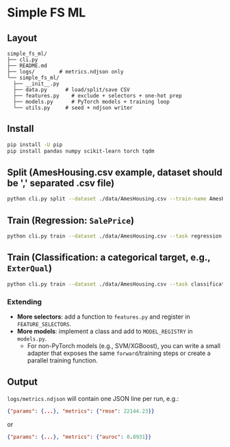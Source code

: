 
# Simple FS ML

## Layout

```
simple_fs_ml/
├── cli.py
├── README.md
├── logs/        # metrics.ndjson only
└── simple_fs_ml/
  ├── __init__.py
  ├── data.py      # load/split/save CSV
  ├── features.py    # exclude + selectors + one-hot prep
  ├── models.py      # PyTorch models + training loop
  └── utils.py     # seed + ndjson writer
```

## Install

```bash
pip install -U pip
pip install pandas numpy scikit-learn torch tqdm
```

## Split (AmesHousing.csv example, dataset should be ',' separated .csv file)

```bash
python cli.py split --dataset ./data/AmesHousing.csv --train-name AmesHousing_train.csv --valid-name AmesHousing_valid.csv
```

## Train (Regression: `SalePrice`)

```bash
python cli.py train --dataset ./data/AmesHousing.csv --task regression --target SalePrice --exclude Order PID --method corr --ratio 0.3 --model mlp --log-dir logs
```

## Train (Classification: a categorical target, e.g., `ExterQual`)

```bash
python cli.py train --dataset ./data/AmesHousing.csv --task classification --target ExterQual --exclude Order PID --method random --ratio 0.2 --model linear --log-dir logs
```

### Extending

- **More selectors**: add a function to `features.py` and register in `FEATURE_SELECTORS`.
- **More models**: implement a class and add to `MODEL_REGISTRY` in `models.py`.
  - For non-PyTorch models (e.g., SVM/XGBoost), you can write a small adapter that exposes the same `forward`/training steps or create a parallel training function.

## Output

`logs/metrics.ndjson` will contain one JSON line per run, e.g.:
```json
{"params": {...}, "metrics": {"rmse": 22144.23}}
```
or
```json
{"params": {...}, "metrics": {"auroc": 0.8931}}
```
